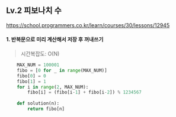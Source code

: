 ## Lv.2 피보나치 수

https://school.programmers.co.kr/learn/courses/30/lessons/12945

#### 1. 반복문으로 미리 계산해서 저장 후 꺼내쓰기
> 시간복잡도: O(N)

```python
    MAX_NUM = 100001
    fibo = [0 for _ in range(MAX_NUM)]
    fibo[0] = 0
    fibo[1] = 1
    for i in range(2, MAX_NUM):
        fibo[i] = (fibo[i-1] + fibo[i-2]) % 1234567
        
    def solution(n):
        return fibo[n]
```
